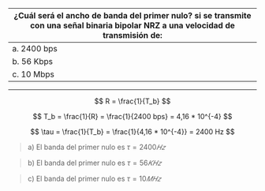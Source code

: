 | ¿Cuál será el ancho de banda del primer nulo? si se transmite con una señal binaria bipolar NRZ a una velocidad de transmisión de: |
| ---------------------------------------------------------------------------------------------------------------------------------- |
| a. 2400 bps                                                                                                                        |
| b. 56 Kbps                                                                                                                         |
| c. 10 Mbps                                                                                                                         |

---

$$
R = \frac{1}{T_b}
$$

$$
T_b = \frac{1}{R} =  \frac{1}{2400 bps} = 4,16 * 10^{-4}
$$

$$
\tau = \frac{1}{T_b} =  \frac{1}{4,16 * 10^{-4}} = 2400 Hz
$$

> a) El banda del primer nulo es $\tau = 2400 𝐻𝑧$

> b) El banda del primer nulo es $\tau = 56 𝐾𝐻𝑧$

> c) El banda del primer nulo es $\tau = 10 𝑀𝐻𝑧$
